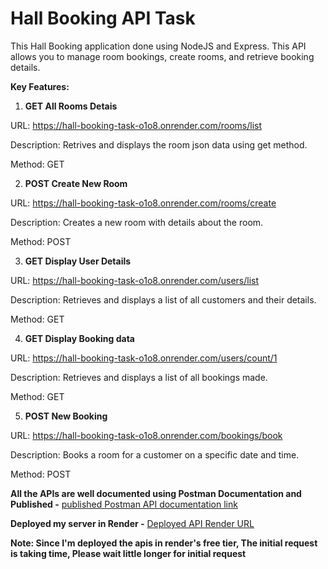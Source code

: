 # Hall Booking API Task

This Hall Booking application done using NodeJS and Express. This API allows you to manage room bookings, create rooms, and retrieve booking details.
 
**Key Features:**

1. **GET All Rooms Detais**

URL: https://hall-booking-task-o1o8.onrender.com/rooms/list

Description: Retrives and displays the room json data using get method.

Method: GET

2. **POST Create New Room**

URL: https://hall-booking-task-o1o8.onrender.com/rooms/create

Description: Creates a new room with details about the room.

Method: POST

3. **GET Display User Details**

URL: https://hall-booking-task-o1o8.onrender.com/users/list

Description: Retrieves and displays a list of all customers and their details.

Method: GET

4. **GET Display Booking data**

URL: https://hall-booking-task-o1o8.onrender.com/users/count/1

Description: Retrieves and displays a list of all bookings made.

Method: GET

5. **POST New Booking**

URL: https://hall-booking-task-o1o8.onrender.com/bookings/book

Description: Books a room for a customer on a specific date and time.

Method: POST


**All the APIs are well documented using Postman Documentation and Published -** [published Postman API documentation link]()

**Deployed my server in Render -** [Deployed API Render URL](https://hall-booking-task-o1o8.onrender.com)

**Note: Since I'm deployed the apis in render's free tier, The initial request is taking time, Please wait little longer for initial request**